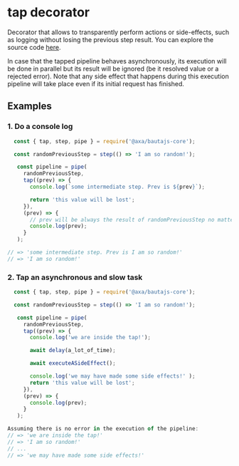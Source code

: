 # tap decorator

Decorator that allows to transparently perform actions or side-effects, such as logging without losing the previous step result. You can explore the source code [here](../../packages/bautajs-core/src/decorators/tap.ts).

In case that the tapped pipeline behaves asynchronously, its execution will be done in parallel but its result will be ignored (be it resolved value or a rejected error). Note that any side effect that happens
during this execution pipeline will take place even if its initial request has finished.


## Examples

### 1. Do a console log

```javascript
  const { tap, step, pipe } = require('@axa/bautajs-core');

  const randomPreviousStep = step(() => 'I am so random!');

   const pipeline = pipe(
     randomPreviousStep,
     tap((prev) => {
       console.log(`some intermediate step. Prev is ${prev}`);

       return 'this value will be lost';
     }),
     (prev) => {
       // prev will be always the result of randomPreviousStep no matter what the tap function returns
       console.log(prev);
     }
   );

// => 'some intermediate step. Prev is I am so random!'
// => 'I am so random!'
```

### 2. Tap an asynchronous and slow task

```javascript
  const { tap, step, pipe } = require('@axa/bautajs-core');

  const randomPreviousStep = step(() => 'I am so random!');

   const pipeline = pipe(
     randomPreviousStep,
     tap((prev) => {
       console.log('we are inside the tap!');

       await delay(a_lot_of_time);

       await executeASideEffect();

       console.log('we may have made some side effects!' );
       return 'this value will be lost';
     }),
     (prev) => {
       console.log(prev);
     }
   );

Assuming there is no error in the execution of the pipeline:
// => 'we are inside the tap!'
// => 'I am so random!'
// ...
// => 'we may have made some side effects!'

```


